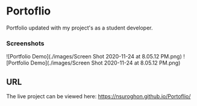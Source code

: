 # Portoflio
Portfolio updated with my project's as a student developer. 

### Screenshots
![Portfolio Demo](./images/Screen Shot 2020-11-24 at 8.05.12 PM.png)
![Portfolio Demo](./images/Screen Shot 2020-11-24 at 8.05.12 PM.png)


## URL
The live project can be viewed here: https://nsuroghon.github.io/Portoflio/
